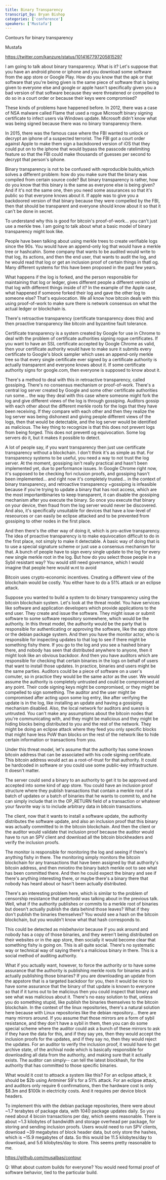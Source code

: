```yaml
---
title: Binary Transparency
transcript_by: Bryan Bishop
categories: ['conference']
speakers: ['Mustafa']
---
```


Contours for binary transparency

Mustafa

<https://twitter.com/kanzure/status/1014167797205815297>

I am going to talk about binary transparency. What is it? Let's suppose that you have an android phone or iphone and you download some software from the app store or Google Play. How do you know that the apk or that software that you're being given is the same piece of software that is being given to everyone else and google or apple hasn't specifically given you a bad version of that software because they were threatened or compelled to do so in a court order or because their keys were compromised?

These kinds of problems have happened before. In 2012, there was a case of NSA malware called Flame that used a rogue Microsoft binary signing certificate to infect users via Windows update. Microsoft didn't know what was being signed because there was no binary transparency there.

In 2015, there was the famous case where the FBI wanted to unlock or decrypt an iphone of a suspected terrorist. The FBI got a court order against Apple to make them sign a backdoored version of iOS that they could put on to the iphone that would bypass the passcode ratelimiting feature so that the FBI could make thousands of guesses per second to decrypt that person's iphone.

Binary transparency is not to be confused with reproducible builds,which solves a different problem: how do you make sure that the binary was compiled from certain source code? But binary transparency is rather, how do you know that this binary is the same as everyone else is being given? And if it's not the same one, then you need some assurances so that it's public so that everyone knows about it. If apple was to give you a backdoored version of that binary because they were compelled by the FBI, then that should be transparent and everyone should know about it so that it can't be done in secret.

To understand why this is good for bitcoin's proof-of-work... you can't just use a merkle tree. I am going to talk about what a basic model of binary transparency might look like.

People have been talking about using merkle trees to create verifiable logs since the 90s. You would have an append-only log that would have a merkle tree or hashcahin. Some company that wants to be audited would write to that log, its actions, and then the end user, that wants to audit the log, and he would read that log or get an inclusion proof of certain things in thatl og. Many different systems for this have been proposed in the past few years.

What happens if the log is forked, and the person responsible for maintaining that log or ledger, gives different people a different versino of that log with different things inside of it? In the example of the Apple case, what happened if someone forked their log and gave the other log to someone else? That's equivocation. We all know how bitcoin deals with this using proof-of-work to make sure there is network consensus on what the actual ledger or blockchain is.

There's retroactive transparency (certificate transparency does this) and then proactive transparency like bitcoin and byzantine fault tolerance.

Certificate transparency is a system created by Google for use in Chrome to deal with the problem of certificate authorities signing rogue certificates. If you want to have an SSL certificate accepted by Google Chrome as valid, then your certificate authority would have to make sure it submits every certificate to Google's block sampler which uses an append-only merkle tree so that every single certificate ever signed by a certificate authority is actually transparent and everyone knows about it. If some certificate authority signs for google.com, then everyone is supposed to know about it.

There's a method to deal with this in retroactive transparency, called gossiping. There's no consensus mechanism or proof-of-work. There's a central log server created by Google and some other certificate authorities run some... the way they deal with this case where someone might fork the log and give different views of the log is through gossiping. Auditors gossip with each other about the different merkle roots for the logs that they have been receiving. If they compare with each other and then they realize the log server was being dishonest and giving people different views of the logs, then that would be detectable, and the log server would be identified as malicious. The key thing to recognize is that this does not prevent logs from being forged. This does not preventl og equivocation. Some log servers do it, but it makes it possible to detect.

A lot of people say, if you want transparency then just use certificate transparency without a blockchain. I don't think it's as simple as that. For transparency systems to be useful, you need a way to not trust the log server. At the moment, gossiping isn't really practical and hasn't been implemented yet, due to performance issues. In Google Chrome right now, it's supposed to be checking fori nclusion proofs, and gossiping hasn't been implemented... and right now it's completely trusted... in the context of binary transparency, and retroactive transparency +gossiping is infeasible because if you're trying to update a binary that has root access, which are the most importantbinaries to keep transparent, it can disable the gossiping mechanism after you execute the binary. So once you execute that binary on your device, then fraud from the log server would never be discovered. And also, it's specifically unsuitable for devices that have a low-level of reseources or can easily be eclipse attacked and to be prevented from gossiping to other nodes in the first place.

And then there's the other way of doing it, which is pro-active transparency. The idea of proactive transparency is to make equivocation difficult to do in the first place, not simply to make it detectable. A basic way of doing that is to use a special signature scheme or just use a consensus mechanism for that. A bunch of people have to sign every single update to the log for every new single merkle root in the log. But how do you select those people in a Sybil resistant way? You would still need governance, which I would imagine that people here would w.nt to avoid

Bitcoin uses crypto-economic incentives. Creating a different view of the blockchain would be costly. You either have to do a 51% attack or an eclipse attack.

Suppose you wanted to build a system to do binary transparency using the bitcoin blockchain system. Let's look at the threat model. You have services like software and application developers which provide applications to the end user. They create and issue the software. They might issue or submit software to some software repository somewhere, which would be the authority. In this threat model, the authority would be the party that is responsible for authenticating or approving the software, like the app store or the debian package system. And then you have the monitor actor, who is responsible for inspecting updates to that log to see if there might be something fishy there. If you go to the log and you see a hashed binary there, and nobody has seen that distributed anywhere to anyone, then it might look like an obvious backdoor. And then you have auditors which are responsible for checking that certain binaries in the logs on behalf of users that want to install those updates. In practice, binaries and users might be the same parties. Auditors could be a piece of software on a user's comuter, so in practice they would be the same actor as the user. We would assume the authority is completely untrusted and could be compromised at any point. Their code signing keys might be compromised, or they might be compelled to sign something. The auditor and the user might be compromised after acting upon some log entry, like after verifying the update is in the log, like installing an update and having a gossiping mechanism disabled. Also, the local network for auditors and suesrs is untrusted. You can't make any assumptions about the bitcoin nodes that you're communicating with, and they might be malicious and they might be hiding blocks being distributed to you and the rest of the network. They might be doing an eclipse attack where they feed you only specific blocks that might have less PoW than blocks on the rest of the network like to hide certain information or transactions from you.

Under this threat model, let's assume that the authority has some known bitcoin address that can be associated with his code signing certificate. This bitcoin address would act as a root-of-trust for that authority. It could be hardcoded in software or you could use some public-key infrastructure. It doesn't matter.

The server could send a binary to an authority to get it to be approved and accepted into some kind of app store. You could have an inclusion proof structure where they publish transactions that contain a merkle root of a batch of updates or a batch of binaries that he wants to commit to, and he can simply include that in the OP\_RETURN field of a transaction or whatever your favorite way is to include arbitrary data in bitcoin transactions.

The client, now that it wants to install a software update, the authority distributes the software update, and also an inclusion proof that this binary was actually committed to in the bitcoin blockchain. And then the client or the auditor would validate that inclusion proof because the auditor would have to run an SPV client and download all the bitcoin blockheaders and verify the inclusion proofs.

The monitor is responsible for monitoring the log and seeing if there's anything fishy in there. The monitoring simply monitors the bitcoin blockchain for any transactions that have been assigned by that authority's bitcoin address, and then mniotiro the binary batch merkle oot to see what has been committed there. And then he could expect the binary and see if there's anything interesting there, or maybe there's a binary there that nobody has heard about or hasn't been actually distributed.

There's an interesting problem here, which is similar to the problem of censorship resistance that petertodd was talking about in the previous talk. Well, what if the authority publishes or commits to a merkle root of binaries but doesn't actually publish the data behind those leaves? What if they don't publish the binaries themselves? You would see a hash on the bitcoin blockchain, but you wouldn't know what that hash corresponds to.

This could be detected as misbehavior because if you ask around and nobody has a copy of those binaries, and they weren't being distributed on their websites or in the app store, then socially it would become clear that something fishy is going on. This is all quite social. There's no systematic way or technical way of saying there's a malicious binary in there. This is a social method of auditing authority.

What if you actually want, however, to force the authority or to have some assurance that the authority is publishing merkle roots for binaries and is actually publishing those binaries? If you are downloading an update from the appstore that is a targeted backdoor for you, then it would be nice to have some assurance that the binary of that update is known to everyone so that if it turns out to be malicious then you could inspect that binary and see what was malicious about it. There's no easy solution to that, unless you do something stupid, like publish the binaries themselves to the bitcoin blockchain. In the context of the linux repositories, there's a natural solution here because with Linux repositories like the debian repository... there are many mirrors around. If you assume that those mirrors are a form of sybil resistance, and they don't have a sybil in them, then you can do some special scheme where the auditor could ask a bunch of these mirrors to ask if they have the data for this, and if they say yes, then they would accept the inclusion proofs for the updates, and if they say no, then they would reject the updates. For an auditor to verify the inclusion proof, it would have to get archive state, of the archival node which is basically responsible for downloading all data from the authority, and making sure that it actually exists. The auditor can simply-- can tell the latest blockhash, for the authority that has committed to those specific binaries.

What would it cost to attoack a system like this?  For an eclipse attack, it should be $2b using Antminer S9's for a 51% attack. For an eclipse attack, and auditors only require 6 confirmations, then the hardware cost is only $8.3m and $100k in electricity costs. And it requires per device block headers.

To implement this with the debian package repositories, there were about ~1.7 terabytes of package data, with 1040 package updates daily. So you need about 4 bicoin transactions per day, which seems reasonable. There is about ~1.3 kilobytes of bandwidth and storage overhead per package, for storing and sending inclusion proofs. Users would need to run SPV clients, download ~39 megabytes of block header data, but only store the hashes, which is ~15.9 megabytes of data. So this would be 11.5 kilobytes/day to download, and 5.6 kilobytes/day to store. This seems pretty reasonable to me.

<https://github.com/musalbas/contour>

Q: What about custom builds for everyone? You would need formal proof of software behavior, tied to the particular build. 

